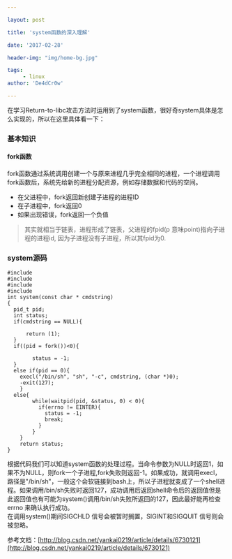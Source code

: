 ```yaml
---

layout: post

title: 'system函数的深入理解'

date: '2017-02-28'

header-img: "img/home-bg.jpg"

tags:
     - linux
author: 'De4dCr0w'

---
```


在学习Return-to-libc攻击方法时运用到了system函数，很好奇system具体是怎么实现的，所以在这里具体看一下：  
### 基本知识 ###
#### fork函数 ####
fork函数通过系统调用创建一个与原来进程几乎完全相同的进程，一个进程调用fork函数后，系统先给新的进程分配资源，例如存储数据和代码的空间。  
* 在父进程中，fork返回新创建子进程的进程ID  
* 在子进程中，fork返回0  
* 如果出现错误，fork返回一个负值  

>其实就相当于链表，进程形成了链表，父进程的fpid(p 意味point)指向子进程的进程id, 因为子进程没有子进程，所以其fpid为0.

### system源码 ###

	#include
	#include
	#include
	#include
	int system(const char * cmdstring)
	{
	  pid_t pid;
	  int status;
	  if(cmdstring == NULL){
	     
	      return (1);
	  }
	  if((pid = fork())<0){
	
	        status = -1;
	  }
	  else if(pid == 0){
	    execl("/bin/sh", "sh", "-c", cmdstring, (char *)0);
	    -exit(127); 
	    }
	  else{
	        while(waitpid(pid, &status, 0) < 0){
	          if(errno != EINTER){
	            status = -1;
	            break;
	          }
	        }
	    }
	    return status;
	}

根据代码我们可以知道system函数的处理过程。当命令参数为NULL时返回1，如果不为NULL，则fork一个子进程,fork失败则返回-1。如果成功，就调用execl，路径是"/bin/sh"，一般这个会软链接到bash上，所以子进程就变成了一个shell进程。如果调用/bin/sh失败时返回127，成功调用后返回shell命令后的返回值但是此返回值也有可能为system()调用/bin/sh失败所返回的127，因此最好能再检查errno 来确认执行成功。  
在调用system()期间SIGCHLD 信号会被暂时搁置，SIGINT和SIGQUIT 信号则会被忽略。


参考文档：[http://blog.csdn.net/yankai0219/article/details/6730121](http://blog.csdn.net/yankai0219/article/details/6730121)
